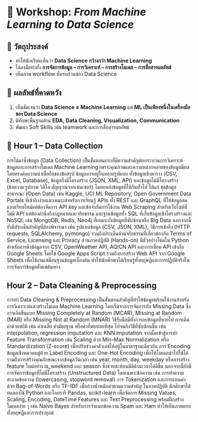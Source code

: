 
# 📘 Workshop: *From Machine Learning to Data Science*  

## 🎯 วัตถุประสงค์

* ทำให้นักเรียนเห็นว่า **Data Science กว้างกว่า Machine Learning**
* ได้ลงมือทำทั้ง **การจัดการข้อมูล – การวิเคราะห์ – การสร้างโมเดล – การสื่อสารผลลัพธ์**
* เห็นภาพ workflow ที่ครบถ้วนของ Data Science

## 📝 ผลลัพธ์ที่คาดหวัง

1. เห็นชัดเจนว่า **Data Science ≠ Machine Learning** แต่ **ML เป็นเพียงหนึ่งในเครื่องมือของ Data Science**
2. มีทักษะพื้นฐานด้าน **EDA, Data Cleaning, Visualization, Communication**
3. พัฒนา Soft Skills เช่น teamwork และการสื่อสารผลลัพธ์


## 📘 Hour 1 – Data Collection

การได้มาซึ่งข้อมูล (Data Collection) เป็นขั้นตอนแรกที่มีความสำคัญต่อกระบวนการวิเคราะห์ข้อมูลและการสร้างโมเดล Machine Learning เพราะคุณภาพและความหลากหลายของข้อมูลมีผลโดยตรงต่อความน่าเชื่อถือของข้อสรุป ข้อมูลอาจอยู่ในหลายรูปแบบ ทั้งข้อมูลเชิงตาราง (CSV, Excel, Database), ข้อมูลกึ่งมีโครงสร้าง (JSON, XML, API) และข้อมูลไม่มีโครงสร้าง (ข้อความ รูปภาพ วิดีโอ สัญญาณจากเซนเซอร์) โดยแหล่งข้อมูลที่ใช้กันทั่วไป ได้แก่ ชุดข้อมูลสาธารณะ (Open Data) เช่น Kaggle, UCI ML Repository, Open Government Data Portals ที่เข้าถึงง่ายและเหมาะสำหรับการเรียนรู้ APIs ทั้ง REST และ GraphQL ที่ให้ข้อมูลสดแบบเรียลไทม์แต่ต้องจัดการ API key และข้อจำกัดการใช้งาน Web Scraping สำหรับเว็บไซต์ที่ไม่มี API แต่ต้องคำนึงถึงกฎหมายและจริยธรรม และฐานข้อมูลทั้ง SQL ที่เก็บข้อมูลเชิงโครงสร้างและ NoSQL เช่น MongoDB, Redis, Neo4j ที่เหมาะกับข้อมูลที่ซับซ้อนหรือ Big Data นอกจากนี้ยังมีประเด็นสำคัญที่ต้องพิจารณา เช่น รูปแบบข้อมูล (CSV, JSON, XML), วิธีการเข้าถึง (HTTP requests, SQLAlchemy, pymongo) รวมถึงประเด็นด้านจริยธรรมที่เกี่ยวข้องกับ Terms of Service, Licensing และ Privacy ส่วนภาคปฏิบัติ (Hands-on) มีตัวอย่างโค้ดใน Python สำหรับการดึงข้อมูลจาก CSV, OpenWeather API, AQICN API และการเชื่อม API เข้ากับ Google Sheets โดยใช้ Google Apps Script รวมถึงการสร้าง Web API จาก Google Sheets เพื่อใช้งานเสมือนฐานข้อมูลเบื้องต้น ทำให้นักศึกษาได้เรียนรู้ทั้งทฤษฎีและการปฏิบัติจริงในการจัดการข้อมูลตั้งแต่ต้นทาง


## Hour 2 – Data Cleaning & Preprocessing

การทำ Data Cleaning & Preprocessing เป็นขั้นตอนสำคัญที่ทำให้ข้อมูลพร้อมใช้งานสำหรับการวิเคราะห์และสร้างโมเดล Machine Learning โดยเริ่มจากการจัดการกับ Missing Data ซึ่งอาจเกิดขึ้นแบบ Missing Completely at Random (MCAR), Missing at Random (MAR) หรือ Missing Not at Random (MNAR) วิธีรับมือมีทั้งการลบข้อมูลที่หายไป การเติมค่าด้วยสถิติ เช่น ค่าเฉลี่ย ค่ามัธยฐาน หรือค่าที่พบบ่อยที่สุด ไปจนถึงวิธีที่ซับซ้อนขึ้น เช่น interpolation, regression imputation และ KNN imputation จากนั้นเข้าสู่การทำ Feature Transformation เช่น Scaling ด้วย Min-Max Normalization หรือ Standardization (Z-score) เพื่อปรับช่วงค่าตัวเลขให้อยู่ในมาตรฐานเดียวกัน การ Encoding ข้อมูลเชิงหมวดหมู่ด้วย Label Encoding และ One-Hot Encoding เพื่อให้โมเดลนำไปใช้ได้ รวมถึงการสร้างคุณลักษณะจากข้อมูลวันเวลา เช่น year, month, day, weekday หรือการสร้าง feature ใหม่อย่าง is_weekend และ season ซึ่งช่วยสะท้อนมิติด้านเวลาได้ดีขึ้น นอกจากนี้ยังมีการจัดการข้อมูลที่ไม่มีโครงสร้าง (Unstructured Data) โดยเฉพาะข้อความ เช่น การทำความสะอาดข้อความ (lowercasing, stopword removal) การ Tokenization และการแทนค่าด้วย Bag-of-Words หรือ TF-IDF เพื่อถ่วงน้ำหนักคำตามความสำคัญ ในภาคปฏิบัติ นักศึกษาได้ทดลองใช้ Python และไลบรารี Pandas, scikit-learn เพื่อจัดการ Missing Values, Scaling, Encoding, DateTime Features และ Text Preprocessing พร้อมฝึกสร้างโมเดลง่าย ๆ เช่น Naive Bayes สำหรับการจำแนกข้อความ Spam และ Ham ทำให้เห็นภาพครบทั้งทฤษฎีและการประยุกต์
